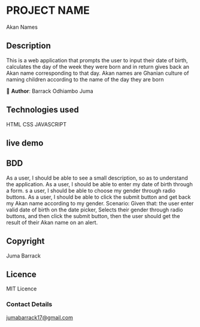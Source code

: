 
# PROJECT NAME
 Akan Names
## Description
This is a web application that prompts the user to input their date of birth, calculates the day of the week they were born and in return gives back an Akan name corresponding to that day. Akan names are Ghanian culture of naming children according to the name of the day they are born

👤 **Author**:
Barrack Odhiambo Juma
## Technologies used
HTML
CSS
JAVASCRIPT
## live demo


## BDD
As a user, I should be able to see a small description, so as to understand the application.
As a user, I should be able to enter my date of birth through a form.
s a user, I should be able to choose my gender through radio buttons.
As a user, I should be able to click the submit button and get back my Akan name according to my gender.
Scenario:
Given that:
the user enter valid date of birth on the date picker,
Selects their gender through radio buttons,
and then click the submit button,
then the user should get the result of their Akan name on an alert.
## Copyright
Juma Barrack
## Licence
MIT Licence
### Contact Details
jumabarrack17@gmail.com
